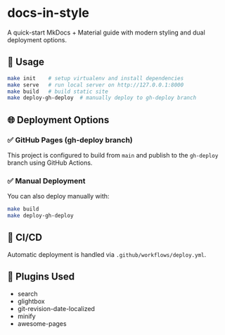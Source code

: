 # docs-in-style

A quick-start MkDocs + Material guide with modern styling and dual deployment options.

## 🚀 Usage

```bash
make init    # setup virtualenv and install dependencies
make serve   # run local server on http://127.0.0.1:8000
make build   # build static site
make deploy-gh-deploy  # manually deploy to gh-deploy branch
```

## 🌐 Deployment Options

### ✅ GitHub Pages (gh-deploy branch)

This project is configured to build from `main` and publish to the `gh-deploy` branch using GitHub Actions.

### ✅ Manual Deployment

You can also deploy manually with:

```bash
make build
make deploy-gh-deploy
```

## 🔁 CI/CD

Automatic deployment is handled via `.github/workflows/deploy.yml`.

## 🧩 Plugins Used

- search
- glightbox
- git-revision-date-localized
- minify
- awesome-pages
